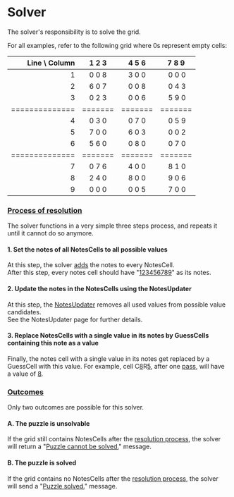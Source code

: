 # Solver
The solver's responsibility is to solve the grid.  

For all examples, refer to the following grid where 0s represent empty cells:  

| Line \\ Column | 1  2  3 | 4  5  6 | 7  8  9 |
| -------------: | :-----: | :-----: | :-----: |
| 1              | 0  0  8 | 3  0  0 | 0  0  0 |
| 2              | 6  0  7 | 0  0  8 | 0  4  3 |
| 3              | 0  2  3 | 0  0  6 | 5  9  0 |
| ============== | ======= | ======= | ======= |
| 4              | 0  3  0 | 0  7  0 | 0  5  9 |
| 5              | 7  0  0 | 6  0  3 | 0  0  2 |
| 6              | 5  6  0 | 0  8  0 | 0  7  0 |
| ============== | ======= | ======= | ======= |
| 7              | 0  7  6 | 4  0  0 | 8  1  0 |
| 8              | 2  4  0 | 8  0  0 | 9  0  6 |
| 9              | 0  0  0 | 0  0  5 | 7  0  0 |
           
### [Process of resolution](- "ProcessSuite")  
The solver functions in a very simple three steps process, and repeats it until it cannot do so anymore.  

#### 1. Set the notes of all NotesCells to all possible values  
At this step, the solver [adds](- "#result=addNotes()") the notes to every NotesCell.  
After this step, every notes cell should have "[123456789](- "?=#result")" as its notes.

#### 2. Update the notes in the NotesCells using the NotesUpdater  
At this step, the [NotesUpdater](./NotesUpdater.html) removes all used values from possible value candidates.  
See the NotesUpdater page for further details.

#### 3. Replace NotesCells with a single value in its notes by GuessCells containing this note as a value  
Finally, the notes cell with a single value in its notes get replaced by a GuessCell with this value.
For example, cell C[8](- "#col")R[5](- "#row"), after one [pass](- "#result=singleStep(#col, #row)"), will have a value of [8](- "?=#result.getValue()").

 
### [Outcomes](- "OutcomesSuite")  
Only two outcomes are possible for this solver.  

#### A. The puzzle is unsolvable
If the grid still contains NotesCells after the [resolution process](- "#result=solveBadGrid()"), the solver will return a "[Puzzle cannot be solved.](- "?=result")" message.

#### B. The puzzle is solved
If the grid contains no NotesCells after the [resolution process](- "#result=solveGoodGrid()"), the solver will send a "[Puzzle solved.](- "?=result")" message.
